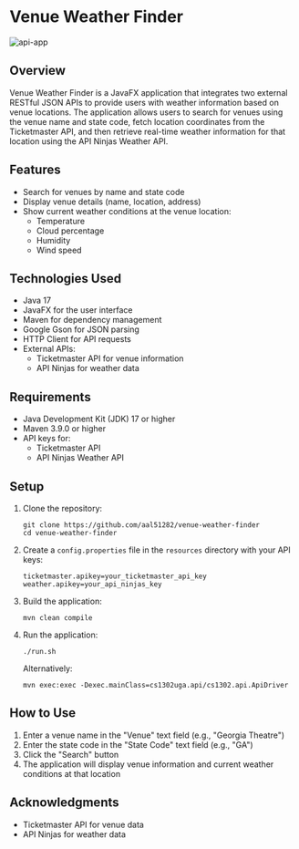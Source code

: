 # Venue Weather Finder

![api-app](https://github.com/user-attachments/assets/a5f63875-e164-4526-af81-313c4c4a4ac7)

## Overview

Venue Weather Finder is a JavaFX application that integrates two external RESTful JSON APIs to provide users with weather information based on venue locations. The application allows users to search for venues using the venue name and state code, fetch location coordinates from the Ticketmaster API, and then retrieve real-time weather information for that location using the API Ninjas Weather API.

## Features

- Search for venues by name and state code
- Display venue details (name, location, address)
- Show current weather conditions at the venue location:
  - Temperature
  - Cloud percentage
  - Humidity
  - Wind speed

## Technologies Used

- Java 17
- JavaFX for the user interface
- Maven for dependency management
- Google Gson for JSON parsing
- HTTP Client for API requests
- External APIs:
  - Ticketmaster API for venue information
  - API Ninjas for weather data

## Requirements

- Java Development Kit (JDK) 17 or higher
- Maven 3.9.0 or higher
- API keys for:
  - Ticketmaster API
  - API Ninjas Weather API

## Setup

1. Clone the repository:

   ```
   git clone https://github.com/aal51282/venue-weather-finder
   cd venue-weather-finder
   ```

2. Create a `config.properties` file in the `resources` directory with your API keys:

   ```
   ticketmaster.apikey=your_ticketmaster_api_key
   weather.apikey=your_api_ninjas_key
   ```

3. Build the application:

   ```
   mvn clean compile
   ```

4. Run the application:
   ```
   ./run.sh
   ```
   Alternatively:
   ```
   mvn exec:exec -Dexec.mainClass=cs1302uga.api/cs1302.api.ApiDriver
   ```

## How to Use

1. Enter a venue name in the "Venue" text field (e.g., "Georgia Theatre")
2. Enter the state code in the "State Code" text field (e.g., "GA")
3. Click the "Search" button
4. The application will display venue information and current weather conditions at that location

## Acknowledgments

- Ticketmaster API for venue data
- API Ninjas for weather data
